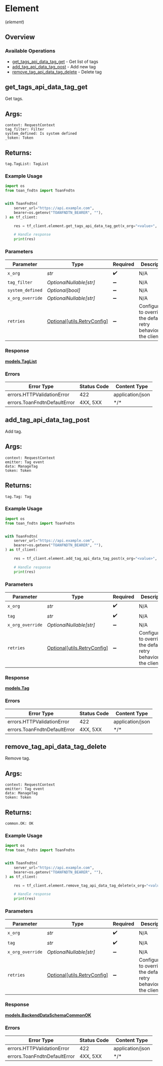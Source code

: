 # Element
(*element*)

## Overview

### Available Operations

* [get_tags_api_data_tag_get](#get_tags_api_data_tag_get) - Get list of tags
* [add_tag_api_data_tag_post](#add_tag_api_data_tag_post) - Add new tag
* [remove_tag_api_data_tag_delete](#remove_tag_api_data_tag_delete) - Delete tag

## get_tags_api_data_tag_get

Get tags.

Args:
-----
    context: RequestContext
    tag_filter: Filter
    system_defined: Is system defined
    _token: Token

Returns:
--------
    tag.TagList: TagList

### Example Usage

<!-- UsageSnippet language="python" operationID="get_tags_api_data_tag_get" method="get" path="/api/data/tag" -->
```python
import os
from toan_fndtn import ToanFndtn


with ToanFndtn(
    server_url="https://api.example.com",
    bearer=os.getenv("TOANFNDTN_BEARER", ""),
) as tf_client:

    res = tf_client.element.get_tags_api_data_tag_get(x_org="<value>", system_defined=False)

    # Handle response
    print(res)

```

### Parameters

| Parameter                                                           | Type                                                                | Required                                                            | Description                                                         |
| ------------------------------------------------------------------- | ------------------------------------------------------------------- | ------------------------------------------------------------------- | ------------------------------------------------------------------- |
| `x_org`                                                             | *str*                                                               | :heavy_check_mark:                                                  | N/A                                                                 |
| `tag_filter`                                                        | *OptionalNullable[str]*                                             | :heavy_minus_sign:                                                  | N/A                                                                 |
| `system_defined`                                                    | *Optional[bool]*                                                    | :heavy_minus_sign:                                                  | N/A                                                                 |
| `x_org_override`                                                    | *OptionalNullable[str]*                                             | :heavy_minus_sign:                                                  | N/A                                                                 |
| `retries`                                                           | [Optional[utils.RetryConfig]](../../models/utils/retryconfig.md)    | :heavy_minus_sign:                                                  | Configuration to override the default retry behavior of the client. |

### Response

**[models.TagList](../../models/taglist.md)**

### Errors

| Error Type                   | Status Code                  | Content Type                 |
| ---------------------------- | ---------------------------- | ---------------------------- |
| errors.HTTPValidationError   | 422                          | application/json             |
| errors.ToanFndtnDefaultError | 4XX, 5XX                     | \*/\*                        |

## add_tag_api_data_tag_post

Add tag.

Args:
-----
    context: RequestContext
    emitter: Tag event
    data: ManageTag
    token: Token

Returns:
--------
    tag.Tag: Tag

### Example Usage

<!-- UsageSnippet language="python" operationID="add_tag_api_data_tag_post" method="post" path="/api/data/tag" -->
```python
import os
from toan_fndtn import ToanFndtn


with ToanFndtn(
    server_url="https://api.example.com",
    bearer=os.getenv("TOANFNDTN_BEARER", ""),
) as tf_client:

    res = tf_client.element.add_tag_api_data_tag_post(x_org="<value>", tag="example_tag")

    # Handle response
    print(res)

```

### Parameters

| Parameter                                                           | Type                                                                | Required                                                            | Description                                                         |
| ------------------------------------------------------------------- | ------------------------------------------------------------------- | ------------------------------------------------------------------- | ------------------------------------------------------------------- |
| `x_org`                                                             | *str*                                                               | :heavy_check_mark:                                                  | N/A                                                                 |
| `tag`                                                               | *str*                                                               | :heavy_check_mark:                                                  | N/A                                                                 |
| `x_org_override`                                                    | *OptionalNullable[str]*                                             | :heavy_minus_sign:                                                  | N/A                                                                 |
| `retries`                                                           | [Optional[utils.RetryConfig]](../../models/utils/retryconfig.md)    | :heavy_minus_sign:                                                  | Configuration to override the default retry behavior of the client. |

### Response

**[models.Tag](../../models/tag.md)**

### Errors

| Error Type                   | Status Code                  | Content Type                 |
| ---------------------------- | ---------------------------- | ---------------------------- |
| errors.HTTPValidationError   | 422                          | application/json             |
| errors.ToanFndtnDefaultError | 4XX, 5XX                     | \*/\*                        |

## remove_tag_api_data_tag_delete

Remove tag.

Args:
-----
    context: RequestContext
    emitter: Tag event
    data: ManageTag
    token: Token

Returns:
--------
    common.OK: OK

### Example Usage

<!-- UsageSnippet language="python" operationID="remove_tag_api_data_tag_delete" method="delete" path="/api/data/tag" -->
```python
import os
from toan_fndtn import ToanFndtn


with ToanFndtn(
    server_url="https://api.example.com",
    bearer=os.getenv("TOANFNDTN_BEARER", ""),
) as tf_client:

    res = tf_client.element.remove_tag_api_data_tag_delete(x_org="<value>", tag="example_tag")

    # Handle response
    print(res)

```

### Parameters

| Parameter                                                           | Type                                                                | Required                                                            | Description                                                         |
| ------------------------------------------------------------------- | ------------------------------------------------------------------- | ------------------------------------------------------------------- | ------------------------------------------------------------------- |
| `x_org`                                                             | *str*                                                               | :heavy_check_mark:                                                  | N/A                                                                 |
| `tag`                                                               | *str*                                                               | :heavy_check_mark:                                                  | N/A                                                                 |
| `x_org_override`                                                    | *OptionalNullable[str]*                                             | :heavy_minus_sign:                                                  | N/A                                                                 |
| `retries`                                                           | [Optional[utils.RetryConfig]](../../models/utils/retryconfig.md)    | :heavy_minus_sign:                                                  | Configuration to override the default retry behavior of the client. |

### Response

**[models.BackendDataSchemaCommonOK](../../models/backenddataschemacommonok.md)**

### Errors

| Error Type                   | Status Code                  | Content Type                 |
| ---------------------------- | ---------------------------- | ---------------------------- |
| errors.HTTPValidationError   | 422                          | application/json             |
| errors.ToanFndtnDefaultError | 4XX, 5XX                     | \*/\*                        |